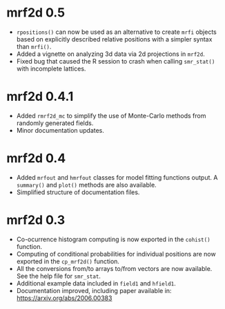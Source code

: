 # mrf2d 0.5
  * `rpositions()` can now be used as an alternative to create `mrfi` objects based on explicitly described relative positions with a simpler syntax than `mrfi()`.
  * Added a vignette on analyzing 3d data via 2d projections in `mrf2d`.
  * Fixed bug that caused the R session to crash when calling `smr_stat()` with incomplete lattices.

# mrf2d 0.4.1
  * Added `rmrf2d_mc` to simplify the use of Monte-Carlo methods from randomly generated fields.
  * Minor documentation updates.

# mrf2d 0.4
  * Added `mrfout` and `hmrfout` classes for model fitting functions output. A `summary()` and `plot()` methods are also available.
  * Simplified structure of documentation files.

# mrf2d 0.3

  * Co-ocurrence histogram computing is now exported in the `cohist()` function.
  * Computing of conditional probabilities for individual positions are now exported in the `cp_mrf2d()` function.
  * All the conversions from/to arrays to/from vectors are now available. See the help file for `smr_stat`.
  * Additional example data included in `field1` and `hfield1`.
  * Documentation improved, including paper available in: https://arxiv.org/abs/2006.00383
